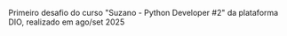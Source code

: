 Primeiro desafio do curso "Suzano - Python Developer #2" da plataforma DIO, realizado em ago/set 2025 
